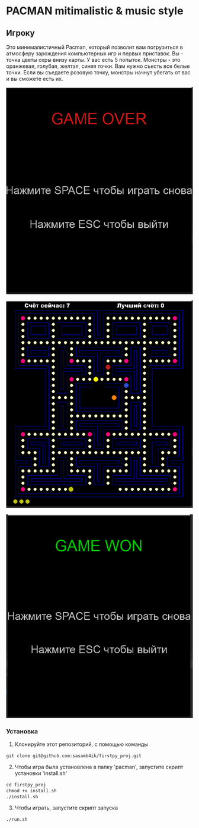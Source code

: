 # PACMAN mitimalistic & music style



## Игроку

Это минималистичный Pacman, который позволит вам погрузиться в атмосферу зарождения компьютерных игр и первых приставок. Вы - точка цветы охры внизу карты. У вас есть 5 попыток. Монстры - это оранжевая, голубая, желтая, синяя точки. Вам нужно съесть все белые точки. Если вы съедаете розовую точку, монстры начнут убегать от вас и вы сможете есть их.

![You lost!](https://github.com/sasamb4ik/firstpy_proj/blob/dev/images/lose.png)

![You lost!](https://github.com/sasamb4ik/firstpy_proj/blob/dev/images/plyaing.png)

![You lost!](https://github.com/sasamb4ik/firstpy_proj/blob/dev/images/won.png)


### Установка

1) Клонируйте этот репозиторий, с помощью команды

```
git clone git@github.com:sasamb4ik/firstpy_proj.git
```

2) Чтобы игра была установлена в папку 'pacman', запустите скрипт установки 'install.sh'
```
cd firstpy_proj
chmod +x install.sh
./install.sh
```

3) Чтобы играть, запустите скрипт запуска
```
./run.sh
```
